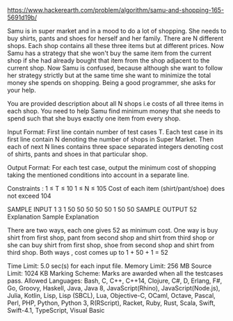 https://www.hackerearth.com/problem/algorithm/samu-and-shopping-165-5691d19b/

Samu is in super market and in a mood to do a lot of shopping. She needs to buy shirts, pants and shoes for herself and her family. There are N different shops. Each shop contains all these three items but at different prices. Now Samu has a strategy that she won't buy the same item from the current shop if she had already bought that item from the shop adjacent to the current shop.
Now Samu is confused, because although she want to follow her strategy strictly but at the same time she want to minimize the total money she spends on shopping. Being a good programmer, she asks for your help.

You are provided description about all N shops i.e costs of all three items in each shop. You need to help Samu find minimum money that she needs to spend such that she buys exactly one item from every shop.

Input Format: 
First line contain number of test cases T. Each test case in its first line contain N denoting the number of shops in Super Market. Then each of next N lines contains three space separated integers denoting cost of shirts, pants and shoes in that particular shop.

Output Format:
For each test case, output the minimum cost of shopping taking the mentioned conditions into account in a separate line.

Constraints :
1 ≤ T ≤ 10 
1 ≤ N ≤ 105
Cost of each item (shirt/pant/shoe) does not exceed 104

SAMPLE INPUT 
1
3
1 50 50
50 50 50
1 50 50
SAMPLE OUTPUT 
52
Explanation
Sample Explanation

There are two ways, each one gives 52 as minimum cost. One way is buy shirt from first shop, pant from second shop and shirt from third shop or she can buy shirt from first shop, shoe from second shop and shirt from third shop. Both ways , cost comes up to 1 + 50 + 1 = 52

Time Limit:	5.0 sec(s) for each input file.
Memory Limit:	256 MB
Source Limit:	1024 KB
Marking Scheme:	Marks are awarded when all the testcases pass.
Allowed Languages:	Bash, C, C++, C++14, Clojure, C#, D, Erlang, F#, Go, Groovy, Haskell, Java, Java 8, JavaScript(Rhino), JavaScript(Node.js), Julia, Kotlin, Lisp, Lisp (SBCL), Lua, Objective-C, OCaml, Octave, Pascal, Perl, PHP, Python, Python 3, R(RScript), Racket, Ruby, Rust, Scala, Swift, Swift-4.1, TypeScript, Visual Basic
